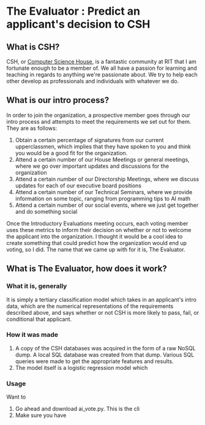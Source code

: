 # The Evaluator : Predict an applicant's decision to CSH
## What is CSH? 
CSH, or [Computer Science House](https://www.csh.rit.edu/), is a fantastic 
community at RIT that I am fortunate enough to be a member of. We all have a 
passion for learning and teaching in regards to anything we're passionate about. 
We try to help each other develop as professionals and individuals with whatever we do. 

## What is our intro process?
In order to join the organization, a prospective member goes through our intro
process and attempts to meet the requirements we set out for them. They are as
follows:
1. Obtain a certain percentage of signatures from our current upperclassmen,
which implies that they have spoken to you and think you would be a good fit
for the organization.
2. Attend a certain number of our House Meetings or general meetings, where we 
go over important updates and discussions for the organization
3. Attend a certain number of our Directorship Meetings, where we discuss
updates for each of our executive board positions
4. Attend a certain number of our Technical Seminars, where we provide
information on some topic, ranging from programming tips to AI math
5. Attend a certain number of our social events, where we just get together
and do something social 

Once the Introductory Evaluations meeting occurs, each voting member uses these
metrics to inform their decision on whether or not to welcome the applicant into
the organization. I thought it would be a cool idea to create something that
could predict how the organization would end up voting, so I did. The name that
we came up with for it is, The Evaluator.

## What is The Evaluator, how does it work?
### What it is, generally
It is simply a tertiary classification model which takes in an applicant's intro 
data, which are the numerical representations of the requirements described 
above, and says whether or not CSH is more likely to pass, fail, or conditional 
that applicant. 

### How it was made
1. A copy of the CSH databases was acquired in the form of a raw NoSQL dump. A
local SQL database was created from that dump. Various SQL queries were made to
get the appropriate features and results. 
2. The model itself is a logistic regression model which 

### Usage
Want to 
1. Go ahead and download ai\_vote.py. This is the cli
2. Make sure you have 
